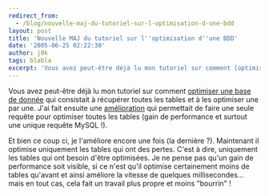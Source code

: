 ```yaml
---
redirect_from:
  - /blog/nouvelle-maj-du-tutoriel-sur-l-optimisation-d-une-bdd
layout: post
title: 'Nouvelle MAJ du tutoriel sur l''optimisation d''une BDD'
date: '2005-06-25 02:22:30'
author: j0k
tags: blabla
excerpt: 'Vous avez peut-être déjà lu mon tutoriel sur comment [optimiser une base de donnée](http://www.j0k3r.net/mysql-optimiser-une-base-de-donnee-15.html) qui consistait à récupérer toutes les tables et à les optimiser une par une.   J''ai fait ensuite une [amélioration](http://www.j0k3r.net/news-mise-a-jour-du-tutorial-sur-l-optimisation-d-une-bdd-207.html) qui      ...'
---
```


Vous avez peut-être déjà lu mon tutoriel sur comment [optimiser une base de donnée](http://www.j0k3r.net/mysql-optimiser-une-base-de-donnee-15.html) qui consistait à récupérer toutes les tables et à les optimiser une par une.   J'ai fait ensuite une [amélioration](http://www.j0k3r.net/news-mise-a-jour-du-tutorial-sur-l-optimisation-d-une-bdd-207.html) qui permettait de faire une seule requête pour optimiser toutes les tables (gain de performance et surtout une unique requête MySQL !).

Et bien ce coup ci, je l'améliore encore une fois (la dernière ?). Maintenant il optimise uniquement les tables qui ont des pertes. C'est à dire, uniquement les tables qui ont besoin d'être optimisées. Je ne pense pas qu'un gain de performance soit visible, si ce n'est qu'il optimise certainement moins de tables qu'avant et ainsi améliore la vitesse de quelques millisecondes... mais en tout cas, cela fait un travail plus propre et moins "bourrin" !
